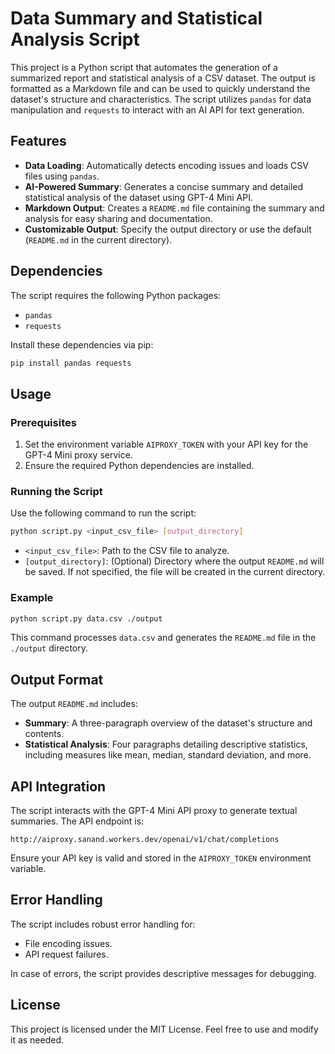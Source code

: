 # Data Summary and Statistical Analysis Script

This project is a Python script that automates the generation of a summarized report and statistical analysis of a CSV dataset. The output is formatted as a Markdown file and can be used to quickly understand the dataset's structure and characteristics. The script utilizes `pandas` for data manipulation and `requests` to interact with an AI API for text generation.

## Features

- **Data Loading**: Automatically detects encoding issues and loads CSV files using `pandas`.
- **AI-Powered Summary**: Generates a concise summary and detailed statistical analysis of the dataset using GPT-4 Mini API.
- **Markdown Output**: Creates a `README.md` file containing the summary and analysis for easy sharing and documentation.
- **Customizable Output**: Specify the output directory or use the default (`README.md` in the current directory).

## Dependencies

The script requires the following Python packages:

- `pandas`
- `requests`

Install these dependencies via pip:
```bash
pip install pandas requests
```

## Usage

### Prerequisites
1. Set the environment variable `AIPROXY_TOKEN` with your API key for the GPT-4 Mini proxy service.
2. Ensure the required Python dependencies are installed.

### Running the Script

Use the following command to run the script:
```bash
python script.py <input_csv_file> [output_directory]
```

- `<input_csv_file>`: Path to the CSV file to analyze.
- `[output_directory]`: (Optional) Directory where the output `README.md` will be saved. If not specified, the file will be created in the current directory.

### Example
```bash
python script.py data.csv ./output
```
This command processes `data.csv` and generates the `README.md` file in the `./output` directory.

## Output Format

The output `README.md` includes:
- **Summary**: A three-paragraph overview of the dataset's structure and contents.
- **Statistical Analysis**: Four paragraphs detailing descriptive statistics, including measures like mean, median, standard deviation, and more.

## API Integration

The script interacts with the GPT-4 Mini API proxy to generate textual summaries. The API endpoint is:
```
http://aiproxy.sanand.workers.dev/openai/v1/chat/completions
```
Ensure your API key is valid and stored in the `AIPROXY_TOKEN` environment variable.

## Error Handling

The script includes robust error handling for:
- File encoding issues.
- API request failures.

In case of errors, the script provides descriptive messages for debugging.

## License

This project is licensed under the MIT License. Feel free to use and modify it as needed.

